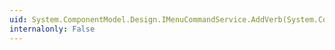 ```yaml
---
uid: System.ComponentModel.Design.IMenuCommandService.AddVerb(System.ComponentModel.Design.DesignerVerb)
internalonly: False
---
```

